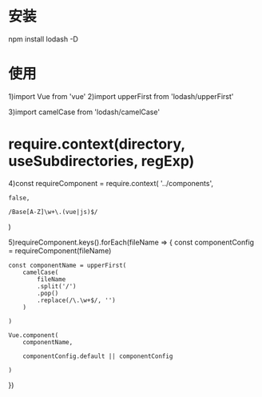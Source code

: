 # 安装
npm install lodash -D

# 使用
1)import Vue from 'vue'
2)import upperFirst from 'lodash/upperFirst'
<!-- upperFirst: 转换字符串string的首字母为大写 -->

3)import camelCase from 'lodash/camelCase'
<!-- camelCase: 转换字符串string为 空格 分隔的大写单词 -->

# require.context(directory, useSubdirectories, regExp)
<!-- directory: 要查找的文件路径, useSubdirectories: 是否查找子目录, regExp: 要匹配文件的正则 -->

4)const requireComponent = require.context(
    '../components',
<!-- 其组件目录的相对路径 -->
    false,
<!-- 是否查询其子目录 -->
    /Base[A-Z]\w+\.(vue|js)$/
<!-- 匹配基础组件文件名的正则表达式 -->
)



5)requireComponent.keys().forEach(fileName => {
    const componentConfig = requireComponent(fileName)
<!-- 获取组件配置 -->

    const componentName = upperFirst(
        camelCase(
            fileName
            .split('/')
            .pop()
            .replace(/\.\w+$/, '')
        )
<!-- 获取和目录深度无关的文件名 -->

    )
<!-- 获取组件的 PascalCase 命名 -->

    Vue.component(
        componentName,

        componentConfig.default || componentConfig
<!-- 如果这个组件选项是通过 `export default` 导出的， -->
<!-- 那么就会优先使用 `.default`， -->
<!-- 否则回退到使用模块的根。 -->
    )
<!-- 全局注册组件 -->
})

